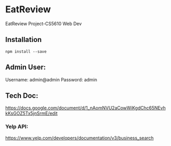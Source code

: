 # EatReview
EatReview Project-CS5610 Web Dev


## Installation

`npm install --save`


## Admin User:
Username: admin@admin
Password: admin

## Tech Doc:
https://docs.google.com/document/d/1_nAomNVU2aCowWiKgdChc65NEvhkKsGOZ5Tx5jnSrmE/edit

### Yelp API:
https://www.yelp.com/developers/documentation/v3/business_search

